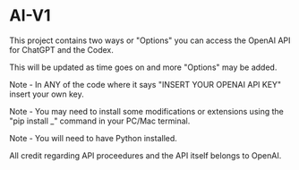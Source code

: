 # AI-V1

This project contains two ways or "Options" you can access the OpenAI API for ChatGPT and the Codex.

This will be updated as time goes on and more "Options" may be added.

Note - In ANY of the code where it says "INSERT YOUR OPENAI API KEY" insert your own key.

Note - You may need to install some modifications or extensions using the "pip install _" command in your PC/Mac terminal.

Note - You will need to have Python installed.

All credit regarding API proceedures and the API itself belongs to OpenAI.
